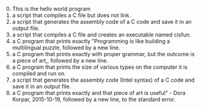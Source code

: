0. This is the  hello world program
1. a script that compiles a C file but does not link.
2. a script that generates the assembly code of a C code and save it in an output file.
3. a script that compiles a C file and creates an executable named cisfun.
4. a C program that prints exactly "Programming is like building a multilingual puzzle, followed by a new line.
5. a C program that prints exactly with proper grammar, but the outcome is a piece of art,, followed by a new line.
6. a C program that prints the size of various types on the computer it is compiled and run on.
7. a script that generates the assembly code (Intel syntax) of a C code and save it in an output file.
8. a C program that prints exactly and that piece of art is useful" - Dora Korpar, 2015-10-19, followed by a new line, to the standard error.
